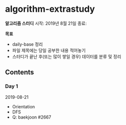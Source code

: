 # algorithm-extrastudy

**알고리즘 스터디**
시작: 2019년 8월 21일
종료: 

**목표**
* daily-base 정리
* 파일 제목에는 당일 공부한 내용 적어놓기
* 스터디가 끝난 후(또는 많이 쌓일 경우) 데이터를 분류 및 정리

## Contents

### Day 1
2019-08-21
* Orientation
* DFS
* Q: baekjoon #2667
